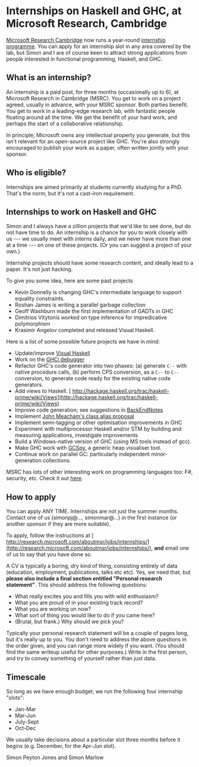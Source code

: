 # Internships on Haskell and GHC, at Microsoft Research, Cambridge



[
Microsoft Research Cambridge](http://research.microsoft.com/aboutmsr/labs/cambridge/) now runs a year-round [
internship programme](http://research.microsoft.com/aboutmsr/jobs/internships/).  You can apply for an internship slot in any area covered by the lab, but Simon and I are of course keen to attract strong applications from people interested in functional programming, Haskell, and GHC.


## What is an internship?



An internship is a paid post, for three months (occasionally up to 6), at Microsoft Research in Cambridge (MSRC).  You get to work on a project agreed, usually in advance, with your MSRC sponsor.  Both parties benefit.  You get to work in a leading-edge research lab, with fantastic people floating around all the time.  We get the benefit of your hard work, and perhaps the start of a collaborative relationship.



In principle, Microsoft owns any intellectual property you generate, but this isn't relevant for an open-source project like GHC.  You're also strongly encouraged to publish your work as a paper, often written jointly with your sponsor.


## Who is eligible?



Internships are aimed primarily at students currently studying for a PhD.  That's the norm, but it's not a cast-iron requirement.


## Internships to work on Haskell and GHC



Simon and I always have a zillion projects that we'd like to see done, but do not have time to do.  An internship is a chance for you to work closely with us --- we usually meet with interns daily, and we never have more than one at a time --- on one of these projects.  (Or you can suggest a project of your own.)



Internship projects should have some research content, and ideally lead to a paper.  It's not just hacking.



To give you some idea, here are some past projects


- Kevin Donnelly is changing GHC's intermediate language to support equality constraints.
- Roshan James is writing a parallel garbage collection
- Geoff Washburn made the first implementation of GADTs in GHC
- Dimitrios Vitytonis worked on type inference for impredicative polymorphism
- Krasimir Angelov completed and released Visual Haskell. 


Here is a list of some possible future projects we have in mind:


- Update/improve [ Visual Haskell](http://www.haskell.org/visualhaskell)
- Work on the [ GHCi debugger](http://www.haskell.org/haskellwiki/Ghci/Debugger)
- Refactor GHC's code generator into two phases: (a) generate `C--` with native procedure calls,
  (b) perform CPS conversion, as a `C--` to `C--` conversion, to generate code ready 
  for the existing native code generators.
- Add views to Haskell.  [
  http://hackage.haskell.org/trac/haskell-prime/wiki/Views](http://hackage.haskell.org/trac/haskell-prime/wiki/Views)
- Improve code generation; see suggestions in [BackEndNotes](back-end-notes)
- Implement [
  John Meacham's class alias proposal](http://repetae.net/john/recent/out/classalias.html)
- Implement semi-tagging or other optimisation improvements in GHC
- Experiment with multiprocessor Haskell and/or STM by building and measuring applications, investigate improvements
- Build a Windows-native version of GHC (using MS tools instead of gcc).
- Make GHC work with [
  GCSpy](http://research.sun.com/projects/gcspy/), a generic heap visualiser tool.
- Continue work on parallel GC: particularly independent minor-generation collections.


MSRC has lots of other interesting work on programming languages too: F\#, security, etc.  Check it out [
here](http://research.microsoft.com/aboutmsr/labs/cambridge/).


## How to apply



You can apply ANY TIME.  Internships are not just the summer months. Contact one of us (simonpj@…, simonmar@…) in the first instance (or another sponsor if they are more suitable).



To apply, follow the instructions at [
http://research.microsoft.com/aboutmsr/jobs/internships/](http://research.microsoft.com/aboutmsr/jobs/internships/), **and** email one of us to say that you have done so. 



A CV is typically a boring, dry kind of thing, consisting entirely of data (education, employment, publications, talks etc etc).  Yes, we need that, but **please also include a final section entitled "Personal research statement"**.  This should address the following questions:


- What really excites you and fills you with wild enthusiasm?
- What you are proud of in your existing track record?
- What you are working on now?
- What sort of thing you would like to do if you came here?
- (Brutal, but frank.)  Why should we pick you?


Typically your personal research statement will be a couple of pages long, but it's really up to you.  You don't need to address the above questions in the order given, and you can range more widely if you want.  (You should find the same writeup useful for other purposes.)  Write in the first person, and try to convey something of yourself rather than just data. 


## Timescale



So long as we have enough budget, we run the following four internship "slots":


- Jan-Mar
- Mar-Jun
- July-Sept
- Oct-Dec


We usually take decisions about a particular slot three months before it begins (e.g. December, for the Apr-Jun slot).



Simon Peyton Jones and Simon Marlow


